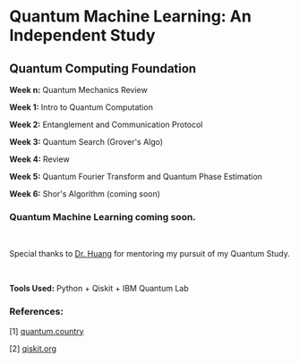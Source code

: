 # Quantum Machine Learning: An Independent Study

## Quantum Computing Foundation
 
**Week n:** Quantum Mechanics Review

**Week 1:** Intro to Quantum Computation

**Week 2:** Entanglement and Communication Protocol

**Week 3:** Quantum Search (Grover's Algo)

**Week 4:** Review

**Week 5:** Quantum Fourier Transform and Quantum Phase Estimation

**Week 6:** Shor's Algorithm (coming soon)

### Quantum Machine Learning coming soon.

<br>

Special thanks to [Dr. Huang](https://danehuang.github.io/index.html) for mentoring my pursuit of my Quantum Study.

<br>

**Tools Used:** Python + Qiskit + IBM Quantum Lab

### References:

[1] [quantum.country](https://quantum.country/)

[2] [qiskit.org](https://qiskit.org/)
